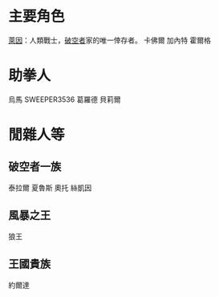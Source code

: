 <!-- TITLE: 人物介紹 -->
<!-- SUBTITLE:  -->

# 主要角色
[萊因](角色/萊因破空者)：人類戰士，[破空者](組織/破空者一族)家的唯一倖存者。
卡佛爾
加內特
霍爾格

# 助拳人
烏馬
SWEEPER3536
葛羅德
貝莉爾
# 閒雜人等
## 破空者一族
泰拉爾
夏魯斯
奧托
絲凱因
## 風暴之王
狼王
## 王國貴族
約爾達